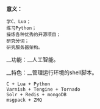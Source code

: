 __意义：__

    学C、Lua；
    练习Python；
    操练各种优秀的开源项目；
    研究分词；
    研究服务器架构。

__功能：__人工智能。

__特色：__管理运行环境的shell脚本。

    C + Lua + Python
    Varnish + Tengine + Tornado
    Solr + Redis + mongoDB
    msgpack + ZMQ

